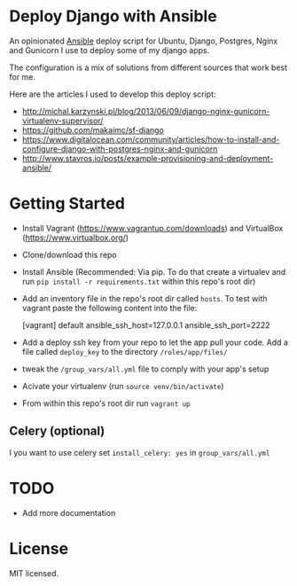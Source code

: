 # Deploy Django with Ansible

An opinionated [Ansible](http://ansible.com) deploy script for Ubuntu, Django, Postgres, Nginx and Gunicorn I use to deploy some of my django apps.

The configuration is a mix of solutions from different sources that work best for me.

Here are the articles I used to develop this deploy script:

* http://michal.karzynski.pl/blog/2013/06/09/django-nginx-gunicorn-virtualenv-supervisor/
* https://github.com/makaimc/sf-django
* https://www.digitalocean.com/community/articles/how-to-install-and-configure-django-with-postgres-nginx-and-gunicorn
* http://www.stavros.io/posts/example-provisioning-and-deployment-ansible/

# Getting Started

* Install Vagrant (https://www.vagrantup.com/downloads) and VirtualBox (https://www.virtualbox.org/)
* Clone/download this repo
* Install Ansible (Recommended: Via pip. To do that create a virtualev and run `pip install -r requirements.txt` within this repo's root dir)
* Add an inventory file in the repo's root dir called `hosts`. To test with vagrant paste the following content into the file: 


	[vagrant]
	default ansible_ssh_host=127.0.0.1 ansible_ssh_port=2222


* Add a deploy ssh key from your repo to let the app pull your code. Add a file called `deploy_key` to the directory `/roles/app/files/`
* tweak the `/group_vars/all.yml` file to comply with your app's setup
* Acivate your virtualenv (run `source venv/bin/activate`)
* From within this repo's root dir run `vagrant up`

## Celery (optional)
I you want to use celery set `install_celery: yes` in `group_vars/all.yml`

# TODO
* Add more documentation

# License
MIT licensed.
